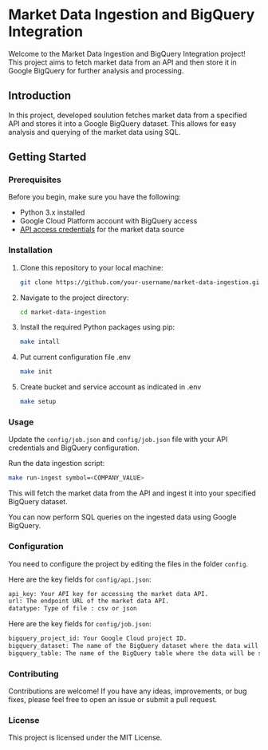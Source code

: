 # Market Data Ingestion and BigQuery Integration

Welcome to the Market Data Ingestion and BigQuery Integration project! 
This project aims to fetch market data from an API and then store it in Google BigQuery for further analysis and processing.

## Introduction

In this project, developed soulution fetches market data from a specified API and stores it into a Google BigQuery dataset. 
This allows for easy analysis and querying of the market data using SQL.

## Getting Started

### Prerequisites

Before you begin, make sure you have the following:

- Python 3.x installed
- Google Cloud Platform account with BigQuery access
- [API access credentials](https://www.alphavantage.co/support/#api-key)  for the market data source

### Installation

1. Clone this repository to your local machine:
   ```bash
   git clone https://github.com/your-username/market-data-ingestion.git
   ```
2. Navigate to the project directory:

    ```bash
    cd market-data-ingestion
    ```
3. Install the required Python packages using pip:
    ```bash
    make intall
    ```

4. Put current configuration  file .env 
    ```bash
    make init
    ```

5. Create bucket and service account as indicated in .env
    ```bash
    make setup
    ```


### Usage
Update the `config/job.json` and `config/job.json` file with your API credentials and BigQuery configuration.

Run the data ingestion script:
```bash
make run-ingest symbol=<COMPANY_VALUE> 
```

This will fetch the market data from the API and ingest it into your specified BigQuery dataset.

You can now perform SQL queries on the ingested data using Google BigQuery.


### Configuration
You need to configure the project by editing the files in the folder `config`. 

Here are the key fields for `config/api.json`:
```bash
api_key: Your API key for accessing the market data API.
url: The endpoint URL of the market data API.
datatype: Type of file : csv or json 
```

Here are the key fields for `config/job.json`:
```bash
bigquery_project_id: Your Google Cloud project ID.
bigquery_dataset: The name of the BigQuery dataset where the data will be stored.
bigquery_table: The name of the BigQuery table where the data will be stored.
```

### Contributing
Contributions are welcome! If you have any ideas, improvements, or bug fixes, please feel free to open an issue or submit a pull request.

### License
This project is licensed under the MIT License.

